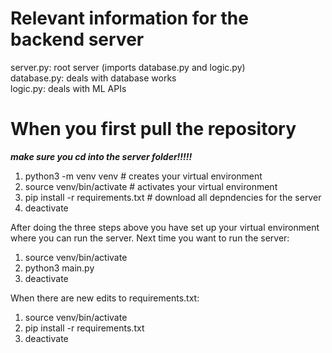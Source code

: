 # Relevant information for the backend server  

server.py: root server (imports database.py and logic.py)  
database.py: deals with database works  
logic.py: deals with ML APIs  

# When you first pull the repository  

***make sure you cd into the server folder!!!!!*** 

1. python3 -m venv venv # creates your virtual environment  
2. source venv/bin/activate # activates your virtual environment  
3. pip install -r requirements.txt # download all depndencies for the server  
4. deactivate  

After doing the three steps above you have set up your virtual environment where you can run the server. Next time you want to run the server:  

1. source venv/bin/activate  
2. python3 main.py  
3. deactivate  

When there are new edits to requirements.txt:

1. source venv/bin/activate  
2. pip install -r requirements.txt  
3. deactivate  

